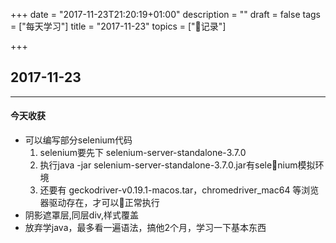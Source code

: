 +++
date = "2017-11-23T21:20:19+01:00"
description = ""
draft = false
tags = ["每天学习"]
title = "2017-11-23"
topics = ["记录"]

+++

## 2017-11-23

---
#### 今天收获

* 可以编写部分selenium代码
    1. selenium要先下 selenium-server-standalone-3.7.0
    2. 执行java -jar selenium-server-standalone-3.7.0.jar有selenium模拟环境
    3. 还要有 geckodriver-v0.19.1-macos.tar，chromedriver_mac64 等浏览器驱动存在，才可以正常执行
* 阴影遮罩层,同层div,样式覆盖
* 放弃学java，最多看一遍语法，搞他2个月，学习一下基本东西